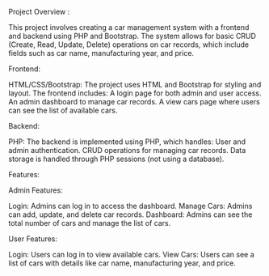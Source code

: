 Project Overview :

This project involves creating a car management system with a frontend and backend using PHP and Bootstrap. The system allows for basic CRUD (Create, Read, Update, Delete) operations on car records, which include fields such as car name, manufacturing year, and price.

Frontend:

HTML/CSS/Bootstrap: The project uses HTML and Bootstrap for styling and layout.
The frontend includes:
A login page for both admin and user access.
An admin dashboard to manage car records.
A view cars page where users can see the list of available cars.

Backend:

PHP: The backend is implemented using PHP, which handles:
User and admin authentication.
CRUD operations for managing car records.
Data storage is handled through PHP sessions (not using a database).

Features:

Admin Features:

Login: Admins can log in to access the dashboard.
Manage Cars: Admins can add, update, and delete car records.
Dashboard: Admins can see the total number of cars and manage the list of cars.

User Features:

Login: Users can log in to view available cars.
View Cars: Users can see a list of cars with details like car name, manufacturing year, and price.
